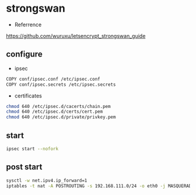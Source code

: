 # strongswan

* Referrence

https://github.com/wuruxu/letsencrypt_strongswan_guide

## configure

* ipsec

```bash
COPY conf/ipsec.conf /etc/ipsec.conf
COPY conf/ipsec.secrets /etc/ipsec.secrets
```

* certificates


```bash
chmod 640 /etc/ipsec.d/cacerts/chain.pem
chmod 640 /etc/ipsec.d/certs/cert.pem
chmod 640 /etc/ipsec.d/private/privkey.pem
```

## start

```bash
ipsec start --nofork
```

## post start

```bash
sysctl -w net.ipv4.ip_forward=1
iptables -t nat -A POSTROUTING -s 192.168.111.0/24 -o eth0 -j MASQUERADE
```
